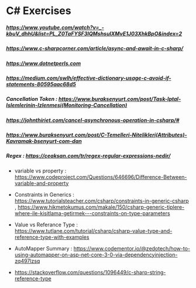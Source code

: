 # C# Exercises

##### https://www.youtube.com/watch?v=_-kbuV_dhhU&list=PL_Z0TaFYSF3IQMshsulXMvE1J03XhkBpO&index=2
##### https://www.c-sharpcorner.com/article/async-and-await-in-c-sharp/
##### https://www.dotnetperls.com
##### https://medium.com/swlh/effective-dictionary-usage-c-avoid-if-statements-80595aac68d5
##### Cancellation Token : https://www.buraksenyurt.com/post/Task-Iptal-Islemlerinin-Izlenmesi(Monitoring-Cancellation)
##### https://johnthiriet.com/cancel-asynchronous-operation-in-csharp/#
##### https://www.buraksenyurt.com/post/C-Temelleri-Nitelikleri(Attributes)-Kavramak-bsenyurt-com-dan
##### Regex : https://ceaksan.com/tr/regex-regular-expressions-nedir/

- variable vs property : https://www.codeproject.com/Questions/646696/Difference-Between-variable-and-property
- Constraints in Generics : https://www.tutorialsteacher.com/csharp/constraints-in-generic-csharp , https://www.hikmetokumus.com/makale/150/csharp-generic-tiplere-where-ile-kisitlama-getirmek---constraints-on-type-parameters
- Value vs Referance Type : https://www.tutlane.com/tutorial/csharp/csharp-value-type-and-reference-type-with-examples
- AutoMapper Summary : https://www.codementor.io/@zedotech/how-to-using-automapper-on-asp-net-core-3-0-via-dependencyinjection-zq497lzsq 












- https://stackoverflow.com/questions/1096449/c-sharp-string-reference-type 